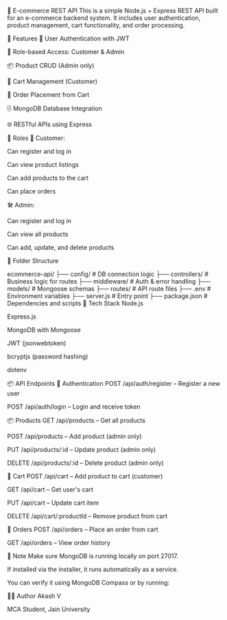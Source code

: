 🛒 E-commerce REST API
This is a simple Node.js + Express REST API built for an e-commerce backend system. It includes user authentication, product management, cart functionality, and order processing.

🚀 Features
🔐 User Authentication with JWT

👤 Role-based Access: Customer & Admin

📦 Product CRUD (Admin only)

🛒 Cart Management (Customer)

🧾 Order Placement from Cart

🗄 MongoDB Database Integration

🌐 RESTful APIs using Express

👤 Roles
👤 Customer:

Can register and log in

Can view product listings

Can add products to the cart

Can place orders

🛠️ Admin:

Can register and log in

Can view all products

Can add, update, and delete products

📁 Folder Structure
 
ecommerce-api/
├── config/            # DB connection logic
├── controllers/       # Business logic for routes
├── middleware/        # Auth & error handling
├── models/            # Mongoose schemas
├── routes/            # API route files
├── .env               # Environment variables
├── server.js          # Entry point
├── package.json       # Dependencies and scripts
🔧 Tech Stack
Node.js

Express.js

MongoDB with Mongoose

JWT (jsonwebtoken)

bcryptjs (password hashing)

dotenv

📦 API Endpoints
🔐 Authentication
POST /api/auth/register – Register a new user

POST /api/auth/login – Login and receive token

📦 Products
GET /api/products – Get all products

POST /api/products – Add product (admin only)

PUT /api/products/:id – Update product (admin only)

DELETE /api/products/:id – Delete product (admin only)

🛒 Cart
POST /api/cart – Add product to cart (customer)

GET /api/cart – Get user's cart

PUT /api/cart – Update cart item

DELETE /api/cart/:productId – Remove product from cart

🧾 Orders
POST /api/orders – Place an order from cart

GET /api/orders – View order history

📝 Note
Make sure MongoDB is running locally on port 27017.

If installed via the installer, it runs automatically as a service.

You can verify it using MongoDB Compass or by running:

 
🙋‍♂️ Author
Akash V

MCA Student, Jain University